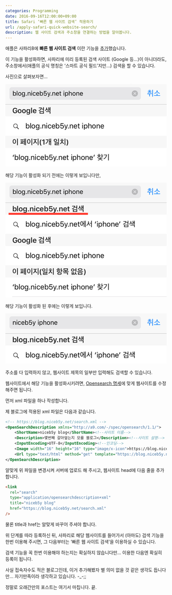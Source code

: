 ```yaml
---
categories: Programming
date: 2016-09-16T12:00:00+09:00
title: Safari ‘빠른 웹 사이트 검색’ 적용하기
url: /apply-safari-quick-website-search/
description: 웹 사이트 검색과 주소창을 연결하는 방법을 알아봅니다.
---
```


애플은 사파리8에 **빠른 웹 사이트 검색** 이란 기능을 [추가](https://developer.apple.com/library/content/releasenotes/General/WhatsNewInSafari/Articles/Safari_8_0.html)했습니다.

이 기능을 활성화하면, 사파리에 미리 등록된 검색 사이트 (Google 등…)이 아니더라도, 주소창에서(애플의 공식 명칭은 ‘스마트 공식 필드’지만…) 검색을 할 수 있습니다.

사진으로 살펴보자면…

![활성화 전](01.png)

해당 기능이 활성화 되기 전에는 이렇게 보입니다만,

![활성화 후](02.png)

해당 기능이 활성화 된 후에는 이렇게 보입니다.

![빠른 입력](03.png)

주소를 다 입력하지 않고, 웹사이트 제목의 일부만 입력해도 검색할 수 있습니다.

웹사이트에서 해당 기능을 활성화시키려면, [Opensearch 명세](http://www.opensearch.org/Specifications/OpenSearch/1.1#OpenSearch_description_document)에 맞게 웹사이트를 수정해주면 됩니다.

먼저 xml 파일을 하나 작성합니다.

제 블로그에 적용된 xml 파일은 다음과 같습니다.

```xml
<!-- https://blog.niceb5y.net/search.xml -->
<OpenSearchDescription xmlns="http://a9.com/-/spec/opensearch/1.1/">
	<ShortName>niceb5y blog</ShortName><!--사이트 이름-->
	<Description>몇번째 갈아엎는지 모를 블로그</Description><!--사이트 설명-->
	<InputEncoding>UTF-8</InputEncoding><!--인코딩-->
	<Image width="16" height="16" type="image/x-icon">https://blog.niceb5y.net/favicon.ico</Image><!--파비콘-->
	<Url type="text/html" method="get" template="https://blog.niceb5y.net/search?q={searchTerms}"/><!--검색 주소-->
</OpenSearchDescription>
```

알맞게 위 파일을 변경시켜 서버에 업로드 해 주시고, 웹사이트 head에 다음 줄을 추가합니다.

```html
<link
  rel="search"
  type="application/opensearchdescription+xml"
  title="niceb5y blog"
  href="https://blog.niceb5y.net/search.xml"
/>
```

물론 title과 href는 알맞게 바꾸어 주셔야 합니다.

위 단계를 따라 등록하신 뒤, 사파리로 해당 웹사이트를 들어가서 (아마도) 검색 기능을 한번 이용해 주시면, 그 다음부터는 ‘빠른 웹 사이트 검색’을 이용하실 수 있습니다.

검색 기능을 꼭 한번 이용해야 하는지는 확실하지 않습니다만… 이용한 다음엔 확실히 등록이 됩니다.

사실 접속자수도 적은 블로그인데, 이거 추가해봤자 별 의미 없을 것 같은 생각도 듭니다만… 자기만족이라 생각하고 있습니다. -\_-;;

정말로 오래간만의 포스트는 여기서 마칩니다. 끝.
